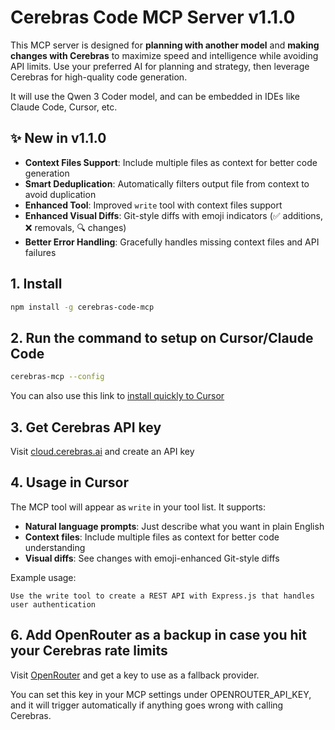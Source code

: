 # Cerebras Code MCP Server v1.1.0

This MCP server is designed for **planning with another model** and **making changes with Cerebras** to maximize speed and intelligence while avoiding API limits. Use your preferred AI for planning and strategy, then leverage Cerebras for high-quality code generation.

It will use the Qwen 3 Coder model, and can be embedded in IDEs like Claude Code, Cursor, etc.

## ✨ New in v1.1.0

- **Context Files Support**: Include multiple files as context for better code generation
- **Smart Deduplication**: Automatically filters output file from context to avoid duplication
- **Enhanced Tool**: Improved `write` tool with context files support
- **Enhanced Visual Diffs**: Git-style diffs with emoji indicators (✅ additions, ❌ removals, 🔍 changes)
- **Better Error Handling**: Gracefully handles missing context files and API failures

## 1. Install
```bash
npm install -g cerebras-code-mcp
```

## 2. Run the command to setup on Cursor/Claude Code
```bash
cerebras-mcp --config
```

You can also use this link to [install quickly to Cursor](https://cursor.com/en/install-mcp?name=cerebras-code&config=eyJjb21tYW5kIjoiY2VyZWJyYXMtbWNwIiwiZW52Ijp7IkNFUkVCUkFTX0FQSV9LRVkiOiJ5b3VyLWNlcmVicmFzLWtleS1oZXJlIiwiT1BFTlJPVVRFUl9BUElfS0VZIjoieW91ci1vcGVucm91dGVyLWtleS1oZXJlIn19)

## 3. Get Cerebras API key
Visit [cloud.cerebras.ai](https://cloud.cerebras.ai) and create an API key


## 4. Usage in Cursor

The MCP tool will appear as `write` in your tool list. It supports:

- **Natural language prompts**: Just describe what you want in plain English
- **Context files**: Include multiple files as context for better code understanding
- **Visual diffs**: See changes with emoji-enhanced Git-style diffs

Example usage:
```
Use the write tool to create a REST API with Express.js that handles user authentication
```

## 6. Add OpenRouter as a backup in case you hit your Cerebras rate limits
Visit [OpenRouter](https://openrouter.ai/) and get a key to use as a fallback provider.

You can set this key in your MCP settings under OPENROUTER_API_KEY, and it will trigger automatically if anything goes wrong with calling Cerebras.